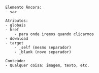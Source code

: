
    Elemento Âncora:
    - <a>

    Atributos:
    - globais
    - href
        - para onde iremos quando clicarmos
    - download
    - target
        - _self (mesmo separador)
        - _blank (novo separador)

    Conteúdo:
    - Qualquer coisa: imagem, texto, etc.
